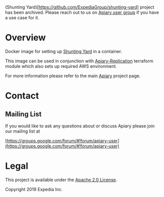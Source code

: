 (Shunting Yard)[https://github.com/ExpediaGroup/shunting-yard] project has been archived. Please reach out to us on [Apiary user group](https://github.com/ExpediaGroup/apiary#contact) if you have a use case for it.

# Overview

Docker image for setting up [Shunting Yard](https://github.com/HotelsDotCom/shunting-yard) in a container.

This image can be used in conjunction with [Apiary-Replication](https://github.com/HotelsDotCom/apiary-replication) terraform module which also sets up required AWS environment.

For more information please refer to the main [Apiary](https://github.com/ExpediaInc/apiary) project page.

# Contact

## Mailing List
If you would like to ask any questions about or discuss Apiary please join our mailing list at

  [https://groups.google.com/forum/#!forum/apiary-user](https://groups.google.com/forum/#!forum/apiary-user)

# Legal
This project is available under the [Apache 2.0 License](http://www.apache.org/licenses/LICENSE-2.0.html).

Copyright 2019 Expedia Inc.
